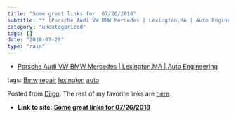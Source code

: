 ```yaml
---
title: "Some great links for  07/26/2018"
subtitle: "* [Porsche Audi VW BMW Mercedes | Lexington,MA | Auto Engineering](<https://www.autoengineering.com>..."
category: "uncategorized"
tags: []
date: "2018-07-26"
type: "rain"
---
```

* [Porsche Audi VW BMW Mercedes | Lexington,MA | Auto Engineering](<https://www.autoengineering.com>)

tags: [Bmw](<https://www.diigo.com/user/pitosalas/Bmw>)
[repair](<https://www.diigo.com/user/pitosalas/repair>)
[lexington](<https://www.diigo.com/user/pitosalas/lexington>)
[auto](<https://www.diigo.com/user/pitosalas/auto>)

Posted from [Diigo](<https://www.diigo.com>). The rest of my favorite links
are [here](<https://www.diigo.com/user/pitosalas>).


* **Link to site:** **[Some great links for  07/26/2018](None)**